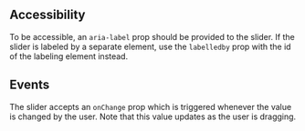 ## Accessibility

To be accessible, an `aria-label` prop should be provided to the slider. If the slider is labeled by a separate element, use the `labelledby` prop with the id of the labeling element instead.

## Events

The slider accepts an `onChange` prop which is triggered whenever the value is changed by the user. Note that this value updates as the user is dragging.
